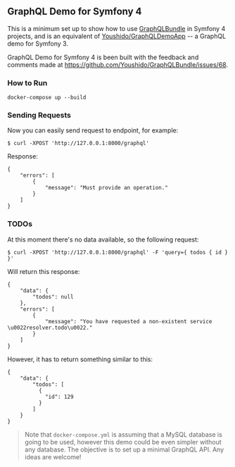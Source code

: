 ## GraphQL Demo for Symfony 4

This is a minimum set up to show how to use [GraphQLBundle](https://github.com/Youshido/GraphQLBundle) in Symfony 4 projects, and is an equivalent of [Youshido/GraphQLDemoApp](https://github.com/Youshido/GraphQLDemoApp/blob/master/README.md) -- a GraphQL demo for Symfony 3.

GraphQL Demo for Symfony 4 is been built with the feedback and comments made at https://github.com/Youshido/GraphQLBundle/issues/68.

### How to Run

    docker-compose up --build

### Sending Requests

Now you can easily send request to endpoint, for example:

    $ curl -XPOST 'http://127.0.0.1:8000/graphql'

Response:

    {
        "errors": [
            {
                "message": "Must provide an operation."
            }
        ]
    }

### TODOs

At this moment there's no data available, so the following request:

    $ curl -XPOST 'http://127.0.0.1:8000/graphql' -F 'query={ todos { id } }'

Will return this response:

    {
        "data": {
            "todos": null
        },
        "errors": [
            {
                "message": "You have requested a non-existent service \u0022resolver.todo\u0022."
            }
        ]
    }

However, it has to return something similar to this:

    {
        "data": {
            "todos": [
              {
                "id": 129
              }
            ]
        }
    }

> Note that `docker-compose.yml` is assuming that a MySQL database is going to be used, however this demo could be even simpler without any database. The objective is to set up a minimal GraphQL API. Any ideas are welcome!
